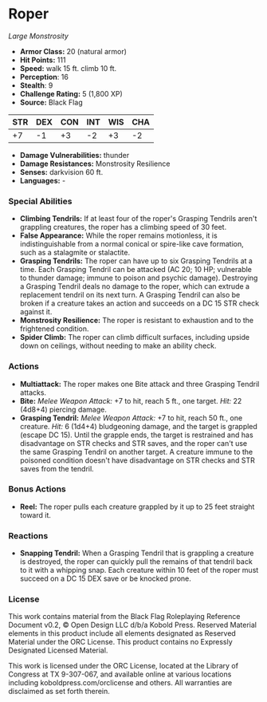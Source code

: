 # Roper

*Large* *Monstrosity*

- **Armor Class:** 20 (natural armor)
- **Hit Points:** 111 
- **Speed:** walk 15 ft. climb 10 ft.
- **Perception**: 16
- **Stealth**: 9
- **Challenge Rating:** 5 (1,800 XP)
- **Source:** Black Flag

| STR | DEX | CON | INT | WIS | CHA |
| --- | --- | --- | --- | --- | --- |
| +7 | -1 | +3 | -2 | +3 | -2 |

- **Damage Vulnerabilities:** thunder
- **Damage Resistances:** Monstrosity Resilience
- **Senses:** darkvision 60 ft.
- **Languages:** -

### Special Abilities

- **Climbing Tendrils:** If at least four of the roper's Grasping Tendrils aren't grappling creatures, the roper has a climbing speed of 30 feet.
- **False Appearance:** While the roper remains motionless, it is indistinguishable from a normal conical or spire-like cave formation, such as a stalagmite or stalactite.
- **Grasping Tendrils:** The roper can have up to six Grasping Tendrils at a time. Each Grasping Tendril can be attacked (AC 20; 10 HP; vulnerable to thunder damage; immune to poison and psychic damage). Destroying a Grasping Tendril deals no damage to the roper, which can extrude a replacement tendril on its next turn. A Grasping Tendril can also be broken if a creature takes an action and succeeds on a DC 15 STR check against it.
- **Monstrosity Resilience:** The roper is resistant to exhaustion and to the frightened condition.
- **Spider Climb:** The roper can climb difficult surfaces, including upside down on ceilings, without needing to make an ability check.

### Actions

- **Multiattack:** The roper makes one Bite attack and three Grasping Tendril attacks.
- **Bite:** _Melee Weapon Attack:_ +7 to hit, reach 5 ft., one target. _Hit:_ 22 (4d8+4) piercing damage.
- **Grasping Tendril:** _Melee Weapon Attack:_ +7 to hit, reach 50 ft., one creature. _Hit:_ 6 (1d4+4) bludgeoning damage, and the target is grappled (escape DC 15). Until the grapple ends, the target is restrained and has disadvantage on STR checks and STR saves, and the roper can't use the same Grasping Tendril on another target. A creature immune to the poisoned condition doesn't have disadvantage on STR checks and STR saves from the tendril.

### Bonus Actions

- **Reel:** The roper pulls each creature grappled by it up to 25 feet straight toward it.

### Reactions

- **Snapping Tendril:** When a Grasping Tendril that is grappling a creature is destroyed, the roper can quickly pull the remains of that tendril back to it with a whipping snap. Each creature within 10 feet of the roper must succeed on a DC 15 DEX save or be knocked prone.


### License

This work contains material from the Black Flag Roleplaying Reference Document v0.2, © Open Design LLC d/b/a Kobold Press. Reserved Material elements in this product include all elements designated as Reserved Material under the ORC License. This product contains no Expressly Designated Licensed Material.

This work is licensed under the ORC License, located at the Library of Congress at TX 9-307-067, and available online at various locations including koboldpress.com/orclicense and others. All warranties are disclaimed as set forth therein.

